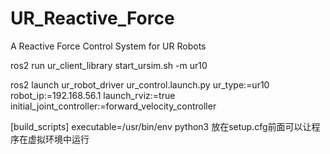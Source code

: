 # UR_Reactive_Force
A Reactive Force Control System for UR Robots

ros2 run ur_client_library start_ursim.sh -m ur10

ros2 launch ur_robot_driver ur_control.launch.py ur_type:=ur10 robot_ip:=192.168.56.1 launch_rviz:=true initial_joint_controller:=forward_velocity_controller


[build_scripts] 
executable=/usr/bin/env python3
放在setup.cfg前面可以让程序在虚拟环境中运行
